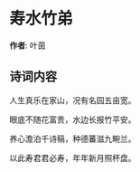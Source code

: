 # 寿水竹弟

**作者**: 叶茵

## 诗词内容

人生真乐在家山，况有名园五亩宽。

眼底不随花富贵，水边长报竹平安。

养心澹泊千诗稿，种德蕃滋九畹兰。

以此寿君君必寿，年年新月照杯盘。

